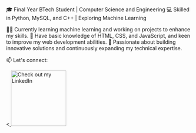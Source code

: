 🎓 Final Year BTech Student | Computer Science and Engineering
💻 Skilled in Python, MySQL, and C++ | Exploring Machine Learning

👨‍💻 Currently learning machine learning and working on projects to enhance my skills.
🌟 Have basic knowledge of HTML, CSS, and JavaScript, and keen to improve my web development abilities.
🚀 Passionate about building innovative solutions and continuously expanding my technical expertise.

📫 Let's connect: 

<<a href="https://www.linkedin.com/in/nikkhil-sethi-241529213?utm_source=share&utm_campaign=share_via&utm_content=profile&utm_medium=ios_app" target="_blank">
  <img src="https://github.com/user-attachments/assets/a87292ec-720a-4cb4-8a50-d4eb557aa524" alt="Check out my LinkedIn" width="150">
</a>

